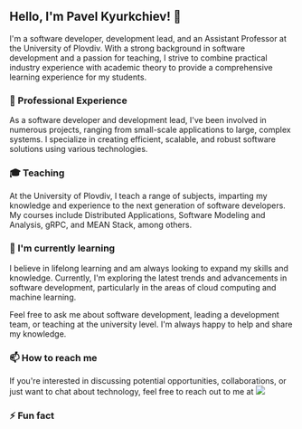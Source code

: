 ## Hello, I'm Pavel Kyurkchiev! 👋

I'm a software developer, development lead, and an Assistant Professor at the University of Plovdiv. With a strong background in software development and a passion for teaching, I strive to combine practical industry experience with academic theory to provide a comprehensive learning experience for my students.

### 🔭 Professional Experience

As a software developer and development lead, I've been involved in numerous projects, ranging from small-scale applications to large, complex systems. I specialize in creating efficient, scalable, and robust software solutions using various technologies.

### 🎓 Teaching

At the University of Plovdiv, I teach a range of subjects, imparting my knowledge and experience to the next generation of software developers. My courses include Distributed Applications, Software Modeling and Analysis, gRPC, and MEAN Stack, among others.

### 🌱 I'm currently learning

I believe in lifelong learning and am always looking to expand my skills and knowledge. Currently, I'm exploring the latest trends and advancements in software development, particularly in the areas of cloud computing and machine learning.

Feel free to ask me about software development, leading a development team, or teaching at the university level. I'm always happy to help and share my knowledge.

### 📫 How to reach me

If you're interested in discussing potential opportunities, collaborations, or just want to chat about technology, feel free to reach out to me at [<img src="https://img.shields.io/badge/LinkedIn-0077B5?style=for-the-badge&logo=linkedin&logoColor=white">]([https://www.linkedin.com/in/pkyurkchiev/])

### ⚡ Fun fact
